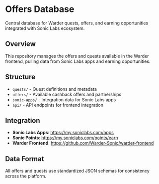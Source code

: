 # Offers Database

Central database for Warder quests, offers, and earning opportunities integrated with Sonic Labs ecosystem.

## Overview

This repository manages the offers and quests available in the Warder frontend, pulling data from Sonic Labs apps and earning opportunities.

## Structure

- `quests/` - Quest definitions and metadata
- `offers/` - Available cashback offers and partnerships
- `sonic-apps/` - Integration data for Sonic Labs apps
- `api/` - API endpoints for frontend integration

## Integration

- **Sonic Labs Apps**: https://my.soniclabs.com/apps
- **Sonic Points**: https://my.soniclabs.com/points/earn
- **Warder Frontend**: https://github.com/Warder-Sonic/warder-frontend

## Data Format

All offers and quests use standardized JSON schemas for consistency across the platform.